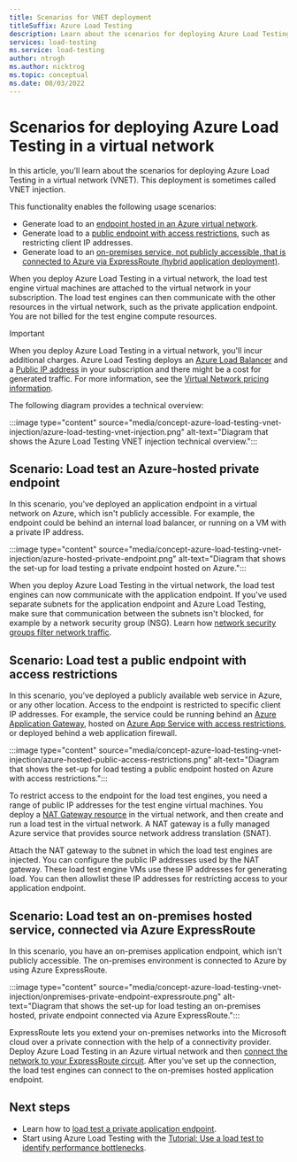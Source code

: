 ```yaml
---
title: Scenarios for VNET deployment
titleSuffix: Azure Load Testing
description: Learn about the scenarios for deploying Azure Load Testing in a virtual network (VNET). This deployment enables you to load test private application endpoints and hybrid deployments.
services: load-testing
ms.service: load-testing
author: ntrogh
ms.author: nicktrog
ms.topic: conceptual
ms.date: 08/03/2022
---
```


# Scenarios for deploying Azure Load Testing in a virtual network

In this article, you'll learn about the scenarios for deploying Azure Load Testing in a virtual network (VNET). This deployment is sometimes called VNET injection.

This functionality enables the following usage scenarios:

- Generate load to an [endpoint hosted in an Azure virtual network](#scenario-load-test-an-azure-hosted-private-endpoint).
- Generate load to a [public endpoint with access restrictions](#scenario-load-test-a-public-endpoint-with-access-restrictions), such as restricting client IP addresses.
- Generate load to an [on-premises service, not publicly accessible, that is connected to Azure via ExpressRoute (hybrid application deployment)](#scenario-load-test-an-on-premises-hosted-service-connected-via-azure-expressroute).

When you deploy Azure Load Testing in a virtual network, the load test engine virtual machines are attached to the virtual network in your subscription. The load test engines can then communicate with the other resources in the virtual network, such as the private application endpoint. You are not billed for the test engine compute resources.

> [!IMPORTANT]
> When you deploy Azure Load Testing in a virtual network, you'll incur additional charges. Azure Load Testing deploys an [Azure Load Balancer](https://azure.microsoft.com/pricing/details/load-balancer/) and a [Public IP address](https://azure.microsoft.com/pricing/details/ip-addresses/) in your subscription and there might be a cost for generated traffic. For more information, see the [Virtual Network pricing information](https://azure.microsoft.com/pricing/details/virtual-network).

The following diagram provides a technical overview:

:::image type="content" source="media/concept-azure-load-testing-vnet-injection/azure-load-testing-vnet-injection.png" alt-text="Diagram that shows the Azure Load Testing VNET injection technical overview.":::

## Scenario: Load test an Azure-hosted private endpoint

In this scenario, you've deployed an application endpoint in a virtual network on Azure, which isn't publicly accessible. For example, the endpoint could be behind an internal load balancer, or running on a VM with a private IP address.

:::image type="content" source="media/concept-azure-load-testing-vnet-injection/azure-hosted-private-endpoint.png" alt-text="Diagram that shows the set-up for load testing a private endpoint hosted on Azure.":::

When you deploy Azure Load Testing in the virtual network, the load test engines can now communicate with the application endpoint. If you've used separate subnets for the application endpoint and Azure Load Testing, make sure that communication between the subnets isn't blocked, for example by a network security group (NSG). Learn how [network security groups filter network traffic](/azure/virtual-network/network-security-group-how-it-works).

## Scenario: Load test a public endpoint with access restrictions

In this scenario, you've deployed a publicly available web service in Azure, or any other location. Access to the endpoint is restricted to specific client IP addresses. For example, the service could be running behind an [Azure Application Gateway](/azure/application-gateway/overview), hosted on [Azure App Service with access restrictions](/azure/app-service/app-service-ip-restrictions), or deployed behind a web application firewall.

:::image type="content" source="media/concept-azure-load-testing-vnet-injection/azure-hosted-public-access-restrictions.png" alt-text="Diagram that shows the set-up for load testing a public endpoint hosted on Azure with access restrictions.":::

To restrict access to the endpoint for the load test engines, you need a range of public IP addresses for the test engine virtual machines. You deploy a [NAT Gateway resource](/azure/virtual-network/nat-gateway/nat-gateway-resource) in the virtual network, and then create and run a load test in the virtual network. A NAT gateway is a fully managed Azure service that provides source network address translation (SNAT).

Attach the NAT gateway to the subnet in which the load test engines are injected. You can configure the public IP addresses used by the NAT gateway. These load test engine VMs use these IP addresses for generating load. You can then allowlist these IP addresses for restricting access to your application endpoint.

## Scenario: Load test an on-premises hosted service, connected via Azure ExpressRoute

In this scenario, you have an on-premises application endpoint, which isn't publicly accessible. The on-premises environment is connected to Azure by using Azure ExpressRoute.

:::image type="content" source="media/concept-azure-load-testing-vnet-injection/onpremises-private-endpoint-expressroute.png" alt-text="Diagram that shows the set-up for load testing an on-premises hosted, private endpoint connected via Azure ExpressRoute.":::

ExpressRoute lets you extend your on-premises networks into the Microsoft cloud over a private connection with the help of a connectivity provider. Deploy Azure Load Testing in an Azure virtual network and then [connect the network to your ExpressRoute circuit](/azure/expressroute/expressroute-howto-linkvnet-portal-resource-manager). After you've set up the connection, the load test engines can connect to the on-premises hosted application endpoint.

## Next steps

- Learn how to [load test a private application endpoint](./how-to-test-private-endpoint.md).
- Start using Azure Load Testing with the [Tutorial: Use a load test to identify performance bottlenecks](./tutorial-identify-bottlenecks-azure-portal.md).
